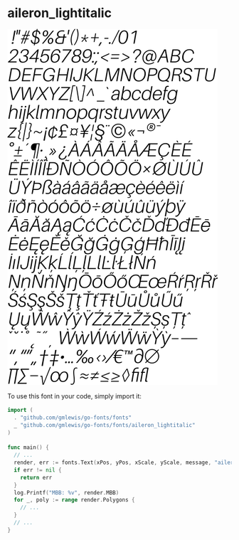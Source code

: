 # aileron_lightitalic

![aileron_lightitalic](aileron_lightitalic.png)

To use this font in your code, simply import it:

```go
import (
  . "github.com/gmlewis/go-fonts/fonts"
  _ "github.com/gmlewis/go-fonts/fonts/aileron_lightitalic"
)

func main() {
  // ...
  render, err := fonts.Text(xPos, yPos, xScale, yScale, message, "aileron_lightitalic", Center)
  if err != nil {
    return err
  }
  log.Printf("MBB: %v", render.MBB)
  for _, poly := range render.Polygons {
    // ...
  }
  // ...
}
```
